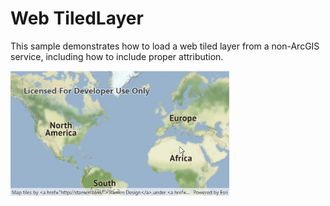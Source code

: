 # Web TiledLayer

This sample demonstrates how to load a web tiled layer from a non-ArcGIS service, including how to include proper attribution.

<img src="Web_TiledLayer.jpg" width="350"/>



